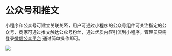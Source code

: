 # 公众号和推文

小程序和公众号可建立关联关系，用户可通过小程序的公众号组件可关注指定的公众号，商家可通过推文触达公众号粉丝，通过优质内容引流到小程序。管理员只需登录[微信公众平台](https://mp.weixin.qq.com/cgi-bin/loginpage) 通过简单操作即可。

![](https://7166-qfarm-mp-test-8ef757-1258810866.tcb.qcloud.la/temp/%E5%BE%AE%E4%BF%A1%E5%9B%BE%E7%89%87_20190618225744.jpg)